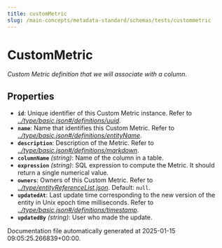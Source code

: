 ```yaml
---
title: customMetric
slug: /main-concepts/metadata-standard/schemas/tests/custommetric
---
```


# CustomMetric

*Custom Metric definition that we will associate with a column.*

## Properties

- **`id`**: Unique identifier of this Custom Metric instance. Refer to *[../type/basic.json#/definitions/uuid](#/type/basic.json#/definitions/uuid)*.
- **`name`**: Name that identifies this Custom Metric. Refer to *[../type/basic.json#/definitions/entityName](#/type/basic.json#/definitions/entityName)*.
- **`description`**: Description of the Metric. Refer to *[../type/basic.json#/definitions/markdown](#/type/basic.json#/definitions/markdown)*.
- **`columnName`** *(string)*: Name of the column in a table.
- **`expression`** *(string)*: SQL expression to compute the Metric. It should return a single numerical value.
- **`owners`**: Owners of this Custom Metric. Refer to *[../type/entityReferenceList.json](#/type/entityReferenceList.json)*. Default: `null`.
- **`updatedAt`**: Last update time corresponding to the new version of the entity in Unix epoch time milliseconds. Refer to *[../type/basic.json#/definitions/timestamp](#/type/basic.json#/definitions/timestamp)*.
- **`updatedBy`** *(string)*: User who made the update.


Documentation file automatically generated at 2025-01-15 09:05:25.266839+00:00.
